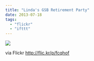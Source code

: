```yaml
---
title: "Linda's GSB Retirement Party"
date: 2013-07-18
tags: 
  - "flickr"
  - "ifttt"
---
```


![](http://farm8.staticflickr.com/7406/9318214010_f33e765ba6_b.jpg)  

  
  
via Flickr http://flic.kr/p/fcqhof
